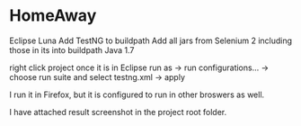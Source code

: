 # HomeAway
Eclipse Luna
Add TestNG to buildpath
Add all jars from Selenium 2 including those in its <lib> into buildpath
Java 1.7

right click project once it is in Eclipse
run as -> run configurations... -> choose run suite and select testng.xml -> apply

I run it in Firefox, but it is configured to run in other broswers as well.

I have attached result screenshot in the project root folder.
